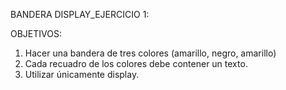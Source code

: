 BANDERA DISPLAY_EJERCICIO 1:

OBJETIVOS:
1) Hacer una bandera de tres colores (amarillo, negro, amarillo)
2) Cada recuadro de los colores debe contener un texto.
3) Utilizar únicamente display.

